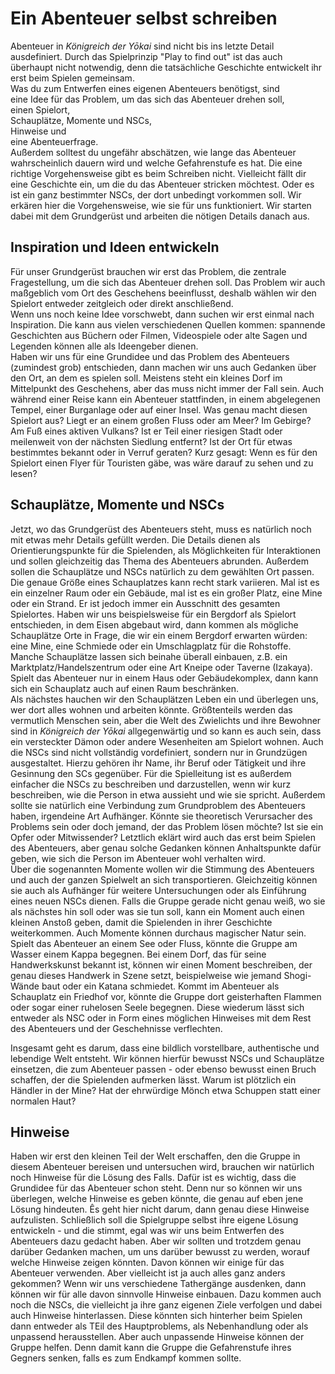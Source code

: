 # Ein Abenteuer selbst schreiben

<!--Hier fehlt noch irgendwas an Text.-->

Abenteuer in *Königreich der Yōkai* sind nicht bis ins letzte Detail ausdefiniert. Durch das Spielprinzip "Play to find out" ist das auch überhaupt nicht notwendig, denn die tatsächliche Geschichte entwickelt ihr erst beim Spielen gemeinsam.  
Was du zum Entwerfen eines eigenen Abenteuers benötigst, sind  
  eine Idee für das Problem, um das sich das Abenteuer drehen soll,  
  einen Spielort,  
  Schauplätze, Momente und NSCs,  
  Hinweise und  
  eine Abenteuerfrage.  
Außerdem solltest du ungefähr abschätzen, wie lange das Abenteuer wahrscheinlich dauern wird und welche Gefahrenstufe es hat. 
Die eine richtige Vorgehensweise gibt es beim Schreiben nicht. Vielleicht fällt dir eine Geschichte ein, um die du das Abenteuer stricken möchtest. Oder es ist ein ganz bestimmter NSCs, der dort unbedingt vorkommen soll. Wir erkären hier die Vorgehensweise, wie sie für uns funktioniert. Wir starten dabei mit dem Grundgerüst und arbeiten die nötigen Details danach aus. 

## Inspiration und Ideen entwickeln

Für unser Grundgerüst brauchen wir erst das Problem, die zentrale Fragestellung, um die sich das Abenteuer drehen soll. Das Problem wir auch maßgeblich vom Ort des Geschehens beeinflusst, deshalb wählen wir den Spielort entweder zeitgleich oder direkt anschließend.  
Wenn uns noch keine Idee vorschwebt, dann suchen wir erst einmal nach Inspiration. Die kann aus vielen verschiedenen Quellen kommen: spannende Geschichten aus Büchern oder Filmen, Videospiele oder alte Sagen und Legenden können alle als Ideengeber dienen.  
Haben wir uns für eine Grundidee und das Problem des Abenteuers (zumindest grob) entschieden, dann machen wir uns auch Gedanken über den Ort, an dem es spielen soll. Meistens steht ein kleines Dorf im Mittelpunkt des Geschehens, aber das muss nicht immer der Fall sein. Auch während einer Reise kann ein Abenteuer stattfinden, in einem abgelegenen Tempel, einer Burganlage oder auf einer Insel. Was genau macht diesen Spielort aus? Liegt er an einem großen Fluss oder am Meer? Im Gebirge? Am Fuß eines aktiven Vulkans? Ist er Teil einer riesigen Stadt oder meilenweit von der nächsten Siedlung entfernt? Ist der Ort für etwas bestimmtes bekannt oder in Verruf geraten? Kurz gesagt: Wenn es für den Spielort einen Flyer für Touristen gäbe, was wäre darauf zu sehen und zu lesen?

## Schauplätze, Momente und NSCs

Jetzt, wo das Grundgerüst des Abenteuers steht, muss es natürlich noch mit etwas mehr Details gefüllt werden. Die Details dienen als Orientierungspunkte für die Spielenden, als Möglichkeiten für Interaktionen und sollen gleichzeitig das Thema des Abenteuers abrunden. Außerdem sollen die Schauplätze und NSCs natürlich zu dem gewählten Ort passen.  
Die genaue Größe eines Schauplatzes kann recht stark variieren. Mal ist es ein einzelner Raum oder ein Gebäude, mal ist es ein großer Platz, eine Mine oder ein Strand. Er ist jedoch immer ein Ausschnitt des gesamten Spielortes. Haben wir uns beispielsweise für ein Bergdorf als Spielort entschieden, in dem Eisen abgebaut wird, dann kommen als mögliche Schauplätze Orte in Frage, die wir ein einem Bergdorf erwarten würden: eine Mine, eine Schmiede oder ein Umschlagplatz für die Rohstoffe. Manche Schauplätze lassen sich beinahe überall einbauen, z.B. ein Marktplatz/Handelszentrum oder eine Art Kneipe oder Taverne (Izakaya). Spielt das Abenteuer nur in einem Haus oder Gebäudekomplex, dann kann sich ein Schauplatz auch auf einen Raum beschränken.  
Als nächstes hauchen wir den Schauplätzen Leben ein und überlegen uns, wer dort alles wohnen und arbeiten könnte. Größtenteils werden das vermutlich Menschen sein, aber die Welt des Zwielichts und ihre Bewohner sind in *Königreich der Yōkai* allgegenwärtig und so kann es auch sein, dass ein versteckter Dämon oder andere Wesenheiten am Spielort wohnen. Auch die NSCs sind nicht vollständig vordefiniert, sondern nur in Grundzügen ausgestaltet. Hierzu gehören ihr Name, ihr Beruf oder Tätigkeit und ihre Gesinnung den SCs gegenüber. Für die Spielleitung ist es außerdem einfacher die NSCs zu beschreiben und darzustellen, wenn wir kurz beschreiben, wie die Person in etwa aussieht und wie sie spricht. Außerdem sollte sie natürlich eine Verbindung zum Grundproblem des Abenteuers haben, irgendeine Art Aufhänger. Könnte sie theoretisch Verursacher des Problems sein oder doch jemand, der das Problem lösen möchte? Ist sie ein Opfer oder Mitwissender? Letztlich eklärt wird auch das erst beim Spielen des Abenteuers, aber genau solche Gedanken können Anhaltspunkte dafür geben, wie sich die Person im Abenteuer wohl verhalten wird.  
Über die sogenannten Momente wollen wir die Stimmung des Abenteuers und auch der ganzen Spielwelt an sich transportieren. Gleichzeitig können sie auch als Aufhänger für weitere Untersuchungen oder als Einführung eines neuen NSCs dienen. Falls die Gruppe gerade nicht genau weiß, wo sie als nächstes hin soll oder was sie tun soll, kann ein Moment auch einen kleinen Anstoß geben, damit die Spielenden in ihrer Geschichte weiterkommen. Auch Momente können durchaus magischer Natur sein. Spielt das Abenteuer an einem See oder Fluss, könnte die Gruppe am Wasser einem Kappa begegnen. Bei einem Dorf, das für seine Handwerkskunst bekannt ist, können wir einen Moment beschreiben, der genau dieses Handwerk in Szene setzt, beispielweise wie jemand Shogi-Wände baut oder ein Katana schmiedet. Kommt im Abenteuer als Schauplatz ein Friedhof vor, könnte die Gruppe dort geisterhaften Flammen oder sogar einer ruhelosen Seele begegnen. Diese wiederum lässt sich entweder als NSC oder in Form eines möglichen Hinweises mit dem Rest des Abenteuers und der Geschehnisse verflechten.  

Insgesamt geht es darum, dass eine bildlich vorstellbare, authentische und lebendige Welt entsteht. Wir können hierfür bewusst NSCs und Schauplätze einsetzen, die zum Abenteuer passen - oder ebenso bewusst einen Bruch schaffen, der die Spielenden aufmerken lässt. Warum ist plötzlich ein Händler in der Mine? Hat der ehrwürdige Mönch etwa Schuppen statt einer normalen Haut? 
 

## Hinweise

Haben wir erst den kleinen Teil der Welt erschaffen, den die Gruppe in diesem Abenteuer bereisen und untersuchen wird, brauchen wir natürlich noch Hinweise für die Lösung des Falls. Dafür ist es wichtig, dass die Grundidee für das Abenteuer schon steht. Denn nur so können wir uns überlegen, welche Hinweise es geben könnte, die genau auf eben jene Lösung hindeuten. Ês geht hier nicht darum, dann genau diese Hinweise aufzulisten. Schließlich soll die Spielgruppe selbst ihre eigene Lösung entwickeln - und die stimmt, egal was wir uns beim Entwerfen des Abenteuers dazu gedacht haben. Aber wir sollten und trotzdem genau darüber Gedanken machen, um uns darüber bewusst zu werden, worauf welche Hinweise zeigen könnten. Davon können wir einige für das Abenteuer verwenden. Aber vielleicht ist ja auch alles ganz anders gekommen? Wenn wir uns verschiedene Tathergänge ausdenken, dann können wir für alle davon sinnvolle Hinweise einbauen. Dazu kommen auch noch die NSCs, die vielleicht ja ihre ganz eigenen Ziele verfolgen und dabei auch Hinweise hinterlassen. Diese könnten sich hinterher beim Spielen dann entweder als TEil des Hauptproblems, als Nebenhandlung oder als unpassend herausstellen. Aber auch unpassende Hinweise können der Gruppe helfen. Denn damit kann die Gruppe die Gefahrenstufe ihres Gegners senken, falls es zum Endkampf kommen sollte. 